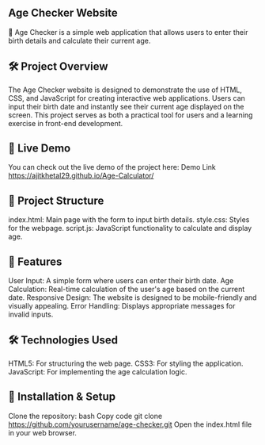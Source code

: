 ## Age Checker Website
🎉 Age Checker is a simple web application that allows users to enter their birth details and calculate their current age.

## 🛠️ Project Overview
The Age Checker website is designed to demonstrate the use of HTML, CSS, and JavaScript for creating interactive web applications. Users can input their birth date and instantly see their current age displayed on the screen. This project serves as both a practical tool for users and a learning exercise in front-end development.

## 🚀 Live Demo
You can check out the live demo of the project here: Demo Link
https://ajitkhetal29.github.io/Age-Calculator/

## 📂 Project Structure
index.html: Main page with the form to input birth details.
style.css: Styles for the webpage.
script.js: JavaScript functionality to calculate and display age.

## 🎨 Features
User Input: A simple form where users can enter their birth date.
Age Calculation: Real-time calculation of the user's age based on the current date.
Responsive Design: The website is designed to be mobile-friendly and visually appealing.
Error Handling: Displays appropriate messages for invalid inputs.

## 🛠️ Technologies Used
HTML5: For structuring the web page.
CSS3: For styling the application.
JavaScript: For implementing the age calculation logic.

## 📝 Installation & Setup
Clone the repository:
bash
Copy code
git clone https://github.com/yourusername/age-checker.git
Open the index.html file in your web browser.
